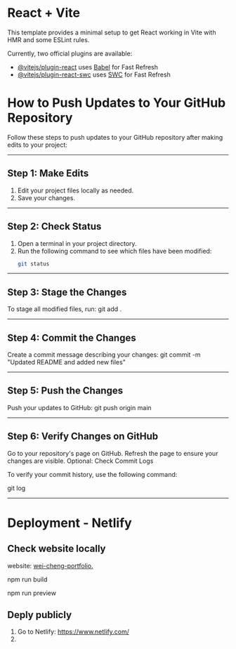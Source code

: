 # React + Vite

This template provides a minimal setup to get React working in Vite with HMR and some ESLint rules.

Currently, two official plugins are available:

- [@vitejs/plugin-react](https://github.com/vitejs/vite-plugin-react/blob/main/packages/plugin-react/README.md) uses [Babel](https://babeljs.io/) for Fast Refresh
- [@vitejs/plugin-react-swc](https://github.com/vitejs/vite-plugin-react-swc) uses [SWC](https://swc.rs/) for Fast Refresh


# How to Push Updates to Your GitHub Repository

Follow these steps to push updates to your GitHub repository after making edits to your project:

---

## Step 1: Make Edits
1. Edit your project files locally as needed.
2. Save your changes.

---

## Step 2: Check Status
1. Open a terminal in your project directory.
2. Run the following command to see which files have been modified:
   ```bash
   git status

---

## Step 3: Stage the Changes
To stage all modified files, run:
    git add .

---

## Step 4: Commit the Changes
Create a commit message describing your changes:
  git commit -m "Updated README and added new files"

---

## Step 5: Push the Changes
Push your updates to GitHub:
  git push origin main

---

## Step 6: Verify Changes on GitHub
Go to your repository's page on GitHub.
Refresh the page to ensure your changes are visible.
Optional: Check Commit Logs

To verify your commit history, use the following command:

  git log

---

# Deployment - Netlify

## Check website locally

website: [wei-cheng-portfolio.](https://wei-cheng-portfolio.netlify.app/)

npm run build  

npm run preview    

## Deply publicly

1. Go to Netlify: https://www.netlify.com/
2. 

